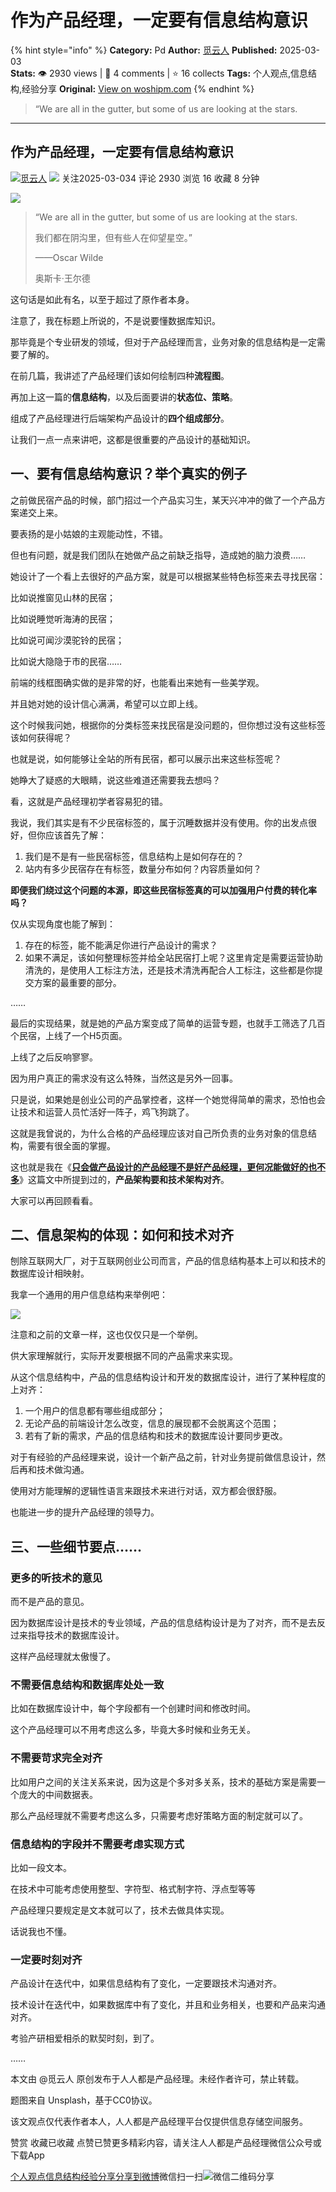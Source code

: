 # 作为产品经理，一定要有信息结构意识
{% hint style="info" %}
**Category:** Pd
**Author:** [觅云人](https://www.woshipm.com/u/1556246)
**Published:** 2025-03-03  
**Stats:** 👁️ 2930 views | 💬 4 comments | ⭐ 16 collects
**Tags:** 个人观点,信息结构,经验分享
**Original:** [View on woshipm.com](https://www.woshipm.com/pd/6186877.html)
{% endhint %}
> “We are all in the gutter, but some of us are looking at the stars.

---

## 作为产品经理，一定要有信息结构意识

[![](https://static.woshipm.com/view/woshipm_api_def_20231213083516_9327.png?imageView2/1/w/72/h/72/q/100)](https://www.woshipm.com/u/1556246)[觅云人](https://www.woshipm.com/u/1556246) ![](https://static.woshipm.com/tag/1101_1@2x.png) 关注2025-03-034 评论 2930 浏览 16 收藏 8 分钟

![](https://image.woshipm.com/2023/07/07/4651536c-1c97-11ee-816e-00163e0b5ff3.jpg)

> “We are all in the gutter, but some of us are looking at the stars.
> 
> 我们都在阴沟里，但有些人在仰望星空。”
> 
> ——Oscar Wilde
> 
> 奥斯卡·王尔德

这句话是如此有名，以至于超过了原作者本身。

注意了，我在标题上所说的，不是说要懂数据库知识。

那毕竟是个专业研发的领域，但对于产品经理而言，业务对象的信息结构是一定需要了解的。

在前几篇，我讲述了产品经理们该如何绘制四种**流程图**。

再加上这一篇的**信息结构**，以及后面要讲的**状态位、策略**。

组成了产品经理进行后端架构产品设计的**四个组成部分**。

让我们一点一点来讲吧，这都是很重要的产品设计的基础知识。

## 一、要有信息结构意识？举个真实的例子

之前做民宿产品的时候，部门招过一个产品实习生，某天兴冲冲的做了一个产品方案递交上来。

要表扬的是小姑娘的主观能动性，不错。

但也有问题，就是我们团队在她做产品之前缺乏指导，造成她的脑力浪费……

她设计了一个看上去很好的产品方案，就是可以根据某些特色标签来去寻找民宿：

比如说推窗见山林的民宿；

比如说睡觉听海涛的民宿；

比如说可闻沙漠驼铃的民宿；

比如说大隐隐于市的民宿……

前端的线框图确实做的是非常的好，也能看出来她有一些美学观。

并且她对她的设计信心满满，希望可以立即上线。

这个时候我问她，根据你的分类标签来找民宿是没问题的，但你想过没有这些标签该如何获得呢？

也就是说，如何能够让全站的所有民宿，都可以展示出来这些标签呢？

她睁大了疑惑的大眼睛，说这些难道还需要我去想吗？

看，这就是产品经理初学者容易犯的错。

我说，我们其实是有不少民宿标签的，属于沉睡数据并没有使用。你的出发点很好，但你应该首先了解：

1.  我们是不是有一些民宿标签，信息结构上是如何存在的？
2.  站内有多少民宿存在有标签，数量分布如何？内容质量如何？

**即便我们绕过这个问题的本源，即这些民宿标签真的可以加强用户付费的转化率吗？**

仅从实现角度也能了解到：

1.  存在的标签，能不能满足你进行产品设计的需求？
2.  如果不满足，该如何整理标签并给全站民宿打上呢？这里肯定是需要运营协助清洗的，是使用人工标注方法，还是技术清洗再配合人工标注，这些都是你提交方案的最重要的部分。

……

最后的实现结果，就是她的产品方案变成了简单的运营专题，也就手工筛选了几百个民宿，上线了一个H5页面。

上线了之后反响寥寥。

因为用户真正的需求没有这么特殊，当然这是另外一回事。

只是说，如果她是创业公司的产品掌控者，这样一个她觉得简单的需求，恐怕也会让技术和运营人员忙活好一阵子，鸡飞狗跳了。

这就是我曾说的，为什么合格的产品经理应该对自己所负责的业务对象的信息结构，需要有很全面的掌握。

这也就是我在《[**只会做产品设计的产品经理不是好产品经理，更何况能做好的也不多**](https://www.woshipm.com/share/6132299.html)》这篇文中所提到过的，**产品架构要和技术架构对齐**。

大家可以再回顾看看。

## 二、信息架构的体现：如何和技术对齐

刨除互联网大厂，对于互联网创业公司而言，产品的信息结构基本上可以和技术的数据库设计相映射。

我拿一个通用的用户信息结构来举例吧：

![](https://image.woshipm.com/wp-files/2025/03/uetUseNlhInY7rOSTKYW.png)

注意和之前的文章一样，这也仅仅只是一个举例。

供大家理解就行，实际开发要根据不同的产品需求来实现。

从这个信息结构中，产品的信息结构设计和开发的数据库设计，进行了某种程度的上对齐：

1.  一个用户的信息都有哪些组成部分；
2.  无论产品的前端设计怎么改变，信息的展现都不会脱离这个范围；
3.  若有了新的需求，产品的信息结构和技术的数据库设计要同步更改。

对于有经验的产品经理来说，设计一个新产品之前，针对业务提前做信息设计，然后再和技术做沟通。

使用对方能理解的逻辑性语言来跟技术来进行对话，双方都会很舒服。

也能进一步的提升产品经理的领导力。

## 三、一些细节要点……

### 更多的听技术的意见

而不是产品的意见。

因为数据库设计是技术的专业领域，产品的信息结构设计是为了对齐，而不是去反过来指导技术的数据库设计。

这样产品经理就太傲慢了。

### 不需要信息结构和数据库处处一致

比如在数据库设计中，每个字段都有一个创建时间和修改时间。

这个产品经理可以不用考虑这么多，毕竟大多时候和业务无关。

### 不需要苛求完全对齐

比如用户之间的关注关系来说，因为这是个多对多关系，技术的基础方案是需要一个庞大的中间数据表。

那么产品经理就不需要考虑这么多，只需要考虑好策略方面的制定就可以了。

### 信息结构的字段并不需要考虑实现方式

比如一段文本。

在技术中可能考虑使用整型、字符型、格式制字符、浮点型等等

产品经理只要规定是文本就可以了，技术去做具体实现。

话说我也不懂。

### 一定要时刻对齐

产品设计在迭代中，如果信息结构有了变化，一定要跟技术沟通对齐。

技术设计在迭代中，如果数据库中有了变化，并且和业务相关，也要和产品来沟通对齐。

考验产研相爱相杀的默契时刻，到了。

……

本文由 @觅云人 原创发布于人人都是产品经理。未经作者许可，禁止转载。

题图来自 Unsplash，基于CC0协议。

该文观点仅代表作者本人，人人都是产品经理平台仅提供信息存储空间服务。

赞赏 收藏已收藏 点赞已赞更多精彩内容，请关注人人都是产品经理微信公众号或下载App

[个人观点](https://www.woshipm.com/tag/%e4%b8%aa%e4%ba%ba%e8%a7%82%e7%82%b9)[信息结构](https://www.woshipm.com/tag/%e4%bf%a1%e6%81%af%e7%bb%93%e6%9e%84)[经验分享](https://www.woshipm.com/tag/%e7%bb%8f%e9%aa%8c%e5%88%86%e4%ba%ab)[分享到微博](https://service.weibo.com/share/share.php?appkey=2775287854&title=作为产品经理，一定要有信息结构意识&url=https://www.woshipm.com/pd/6186877.html&pic=https://image.woshipm.com/2023/07/07/4651536c-1c97-11ee-816e-00163e0b5ff3.jpg)微信扫一扫![微信二维码](https://api.pwmqr.com/qrcode/create/?url=https://www.woshipm.com/pd/6186877.html)分享